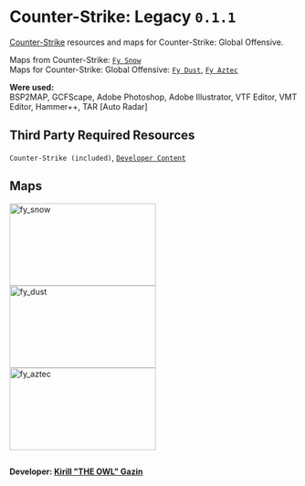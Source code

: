 # Counter-Strike: Legacy `0.1.1`
[Counter-Strike](https://store.steampowered.com/app/10/CounterStrike) resources and maps for Counter-Strike: Global Offensive.

Maps from Counter-Strike: [`Fy Snow`](https://steamcommunity.com/sharedfiles/filedetails/?id=2785423894)
<br>Maps for Counter-Strike: Global Offensive: [`Fy Dust`](https://steamcommunity.com/sharedfiles/filedetails/?id=2785424490), [`Fy Aztec`](https://steamcommunity.com/sharedfiles/filedetails/?id=2785424875)

**Were used:**<br>
BSP2MAP, GCFScape, Adobe Photoshop, Adobe Illustrator, VTF Editor, VMT Editor, Hammer++, TAR [Auto Radar]

## Third Party Required Resources
`Counter-Strike (included)`, [`Developer Content`](https://github.com/Redesaile/csgo-developer)

## Maps
<div>
  <img src="https://user-images.githubusercontent.com/90133781/188272331-20e11d43-75b7-48b3-8729-9f32b9248e34.png" width="256" height="144" alt="fy_snow">
  <img src="https://user-images.githubusercontent.com/90133781/188272329-f121bc98-cd39-4ab4-8b33-c042e1b94186.png" width="256" height="144" alt="fy_dust">
  <img src="https://user-images.githubusercontent.com/90133781/188272327-62c0744d-5dea-4c44-87e7-ecf52e5ad458.png" width="256" height="144" alt="fy_aztec">
</div>

##
**Developer: [Kirill "THE OWL" Gazin](https://github.com/redesaile)**
